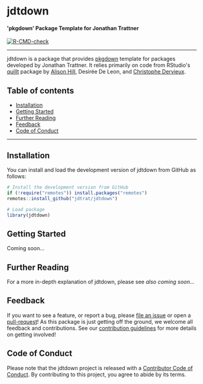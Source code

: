 # jdtdown

#### 'pkgdown' Package Template for Jonathan Trattner

<!-- badges: start -->

[![R-CMD-check](https://github.com/jdtrat/jdtdown/workflows/R-CMD-check/badge.svg)](https://github.com/jdtrat/jdtdown/actions)

<!-- badges: end -->

------------------------------------------------------------------------

<!-- <img src="https://jdtrat.com/project/jdtdown/featured-hex.png" width="328" height="378" align="right"/> -->

jdtdown is a package that provides [pkgdown](https://pkgdown.r-lib.org/) template for packages developed by Jonathan Trattner. It relies primarily on code from RStudio's [quillt](https://pkgs.rstudio.com/quillt/index.html) package by [Alison Hill](https://alison.rbind.io), Desirée De Leon, and [Christophe Dervieux](https://cderv.rbind.io/).

## Table of contents

-   [Installation](#installation)
-   [Getting Started](#getting-started)
-   [Further Reading](#further-reading)
-   [Feedback](#feedback)
-   [Code of Conduct](#code-of-conduct)

------------------------------------------------------------------------

## Installation

You can install and load the development version of jdtdown from GitHub as follows:

```r
# Install the development version from GitHub
if (!require("remotes")) install.packages("remotes")
remotes::install_github("jdtrat/jdtdown")

# Load package
library(jdtdown)
```

## Getting Started

Coming soon...

## Further Reading

For a more in-depth explanation of jdtdown, please see *also coming soon...*

## Feedback

If you want to see a feature, or report a bug, please [file an issue](https://github.com/jdtrat/jdtdown/issues) or open a [pull-request](https://github.com/jdtrat/jdtdown/pulls)! As this package is just getting off the ground, we welcome all feedback and contributions. See our [contribution guidelines](https://github.com/jdtrat/jdtdown/blob/main/.github/CONTRIBUTING.md) for more details on getting involved!

## Code of Conduct

Please note that the jdtdown project is released with a [Contributor Code of Conduct](https://contributor-covenant.org/version/2/0/CODE_OF_CONDUCT.html). By contributing to this project, you agree to abide by its terms.
